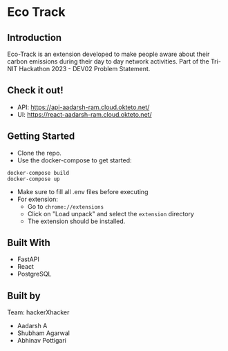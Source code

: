 # Eco Track

## Introduction
Eco-Track is an extension developed to make people aware about their carbon emissions during their day to day network activities.
Part of the Tri-NIT Hackathon 2023 - DEV02 Problem Statement.

## Check it out!
- API: https://api-aadarsh-ram.cloud.okteto.net/
- UI: https://react-aadarsh-ram.cloud.okteto.net/

## Getting Started
- Clone the repo.
- Use the docker-compose to get started:
```
docker-compose build
docker-compose up
```
- Make sure to fill all .env files before executing
- For extension:
  - Go to `chrome://extensions`
  - Click on "Load unpack" and select the `extension` directory
  - The extension should be installed.

## Built With
- FastAPI
- React
- PostgreSQL

## Built by
Team: hackerXhacker
- Aadarsh A
- Shubham Agarwal
- Abhinav Pottigari
